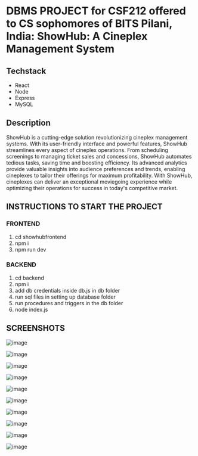 # DBMS PROJECT for CSF212 offered to CS sophomores of BITS Pilani, India: ShowHub: A Cineplex Management System

## Techstack
- React
- Node
- Express
- MySQL

## Description
ShowHub is a cutting-edge solution revolutionizing cineplex management systems. With its user-friendly interface and powerful features, ShowHub streamlines every aspect of cineplex operations. From scheduling screenings to managing ticket sales and concessions, ShowHub automates tedious tasks, saving time and boosting efficiency. Its advanced analytics provide valuable insights into audience preferences and trends, enabling cineplexes to tailor their offerings for maximum profitability. With ShowHub, cineplexes can deliver an exceptional moviegoing experience while optimizing their operations for success in today's competitive market.

## INSTRUCTIONS TO START THE PROJECT

### FRONTEND
1) cd showhubfrontend
2) npm i
3) npm run dev

### BACKEND
1) cd backend
2) npm i
3) add db credentials inside db.js in db folder
4) run sql files in setting up database folder
5) run procedures and triggers in the db folder
6) node index.js

## SCREENSHOTS

![image](https://github.com/dhairya8luthra/ShowHUB/assets/31945980/96bba804-4ec5-4107-a53c-1dfb764ecf3b)


![image](https://github.com/dhairya8luthra/ShowHUB/assets/31945980/ffaef282-3ef6-419a-9380-11b4df130a26)


![image](https://github.com/dhairya8luthra/ShowHUB/assets/31945980/e08d1395-6711-4478-9c68-8d076fd132cf)


![image](https://github.com/dhairya8luthra/ShowHUB/assets/31945980/f3e5357e-4cca-4e71-8bba-412da3b27cea)


![image](https://github.com/dhairya8luthra/ShowHUB/assets/31945980/59e6d3ee-8e7e-4886-8260-19946561e30e)


![image](https://github.com/dhairya8luthra/ShowHUB/assets/31945980/43f49e9e-5116-4d97-8cff-71b70db28f58)


![image](https://github.com/dhairya8luthra/ShowHUB/assets/31945980/2db4abcf-064f-4455-9828-3a0068cec0e2)


![image](https://github.com/dhairya8luthra/ShowHUB/assets/31945980/3c864395-dde5-43d6-8198-de83fc0f1ae5)


![image](https://github.com/dhairya8luthra/ShowHUB/assets/31945980/2e8ae018-8487-4ec6-9ac3-c78acd183bf2)



![image](https://github.com/dhairya8luthra/ShowHUB/assets/31945980/70aaa8ba-e716-421d-baf8-03bf804076cf)
